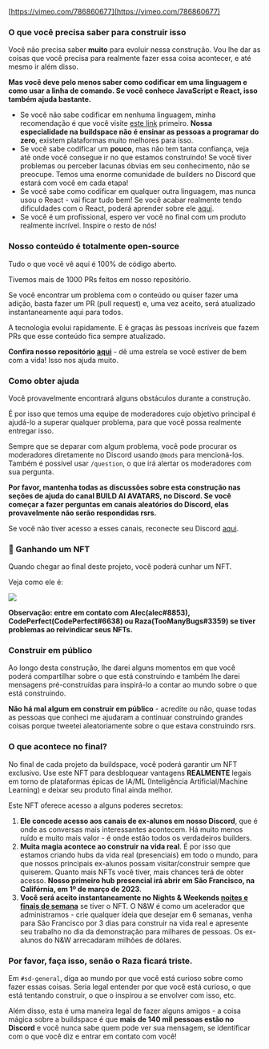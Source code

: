 [https://vimeo.com/786860677](https://vimeo.com/786860677)

### O que você precisa saber para construir isso

Você não precisa saber **muito** para evoluir nessa construção. Vou lhe dar as coisas que você precisa para realmente fazer essa coisa acontecer, e até mesmo ir além disso.

**Mas você deve pelo menos saber como codificar em uma linguagem e como usar a linha de comando. Se você conhece JavaScript e React, isso também ajuda bastante.**

- Se você não sabe codificar em nenhuma linguagem, minha recomendação é que você visite [este link](https://scrimba.com/learn/learnjavascript) primeiro. **Nossa especialidade na buildspace não é ensinar as pessoas a programar do zero**, existem plataformas muito melhores para isso.
- Se você sabe codificar um **pouco**, mas não tem tanta confiança, veja até onde você consegue ir no que estamos construindo! Se você tiver problemas ou perceber lacunas óbvias em seu conhecimento, não se preocupe. Temos uma enorme comunidade de builders no Discord que estará com você em cada etapa!
- Se você sabe como codificar em qualquer outra linguagem, mas nunca usou o React - vai ficar tudo bem! Se você acabar realmente tendo dificuldades com o React, poderá aprender sobre ele [aqui](https://scrimba.com/learn/learnreact).
- Se você é um profissional, espero ver você no final com um produto realmente incrível. Inspire o resto de nós!

### Nosso conteúdo é totalmente open-source

Tudo o que você vê aqui é 100% de código aberto.

Tivemos mais de 1000 PRs feitos em nosso repositório.

Se você encontrar um problema com o conteúdo ou quiser fazer uma adição, basta fazer um PR (pull request) e, uma vez aceito, será atualizado instantaneamente aqui para todos.

A tecnologia evolui rapidamente. E é graças às pessoas incríveis que fazem PRs que esse conteúdo fica sempre atualizado.

**Confira nosso repositório [aqui](https://github.com/buildspace/buildspace-projects)** - dê uma estrela se você estiver de bem com a vida! Isso nos ajuda muito.

### Como obter ajuda

Você provavelmente encontrará alguns obstáculos durante a construção.

É por isso que temos uma equipe de moderadores cujo objetivo principal é ajudá-lo a superar qualquer problema, para que você possa realmente entregar isso.

Sempre que se deparar com algum problema, você pode procurar os moderadores diretamente no Discord usando `@mods` para mencioná-los. Também é possível usar `/question`, o que irá alertar os moderadores com sua pergunta.

**Por favor, mantenha todas as discussões sobre esta construção nas seções de ajuda do canal BUILD AI AVATARS, no Discord. Se você começar a fazer perguntas em canais aleatórios do Discord, elas provavelmente não serão respondidas rsrs.**

Se você não tiver acesso a esses canais, reconecte seu Discord [aqui](https://buildspace.so/p/build-ai-avatars).

### 💎 Ganhando um NFT

Quando chegar ao final deste projeto, você poderá cunhar um NFT.

Veja como ele é:

<img src="https://gateway.ipfscdn.io/ipfs/Qmbin1wzGT1ubAmLZ6FWeXkE12fQJcS9zB1pG77T8Hs1RG/8.png" />

**Observação: entre em contato com Alec(alec#8853), CodePerfect(CodePerfect#6638) ou Raza(TooManyBugs#3359) se tiver problemas ao reivindicar seus NFTs.**

### Construir em público

Ao longo desta construção, lhe darei alguns momentos em que você poderá compartilhar sobre o que está construindo e também lhe darei mensagens pré-construídas para inspirá-lo a contar ao mundo sobre o que está construindo.

**Não há mal algum em construir em público** - acredite ou não, quase todas as pessoas que conheci me ajudaram a continuar construindo grandes coisas porque tweetei aleatoriamente sobre o que estava construindo rsrs.

### O que acontece no final?

No final de cada projeto da buildspace, você poderá garantir um NFT exclusivo. Use este NFT para desbloquear vantagens **REALMENTE** legais em torno de plataformas épicas de IA/ML (Inteligência Artificial/Machine Learning) e deixar seu produto final ainda melhor.

Este NFT oferece acesso a alguns poderes secretos:

1. **Ele concede acesso aos canais de ex-alunos em nosso Discord**, que é onde as conversas mais interessantes acontecem. Há muito menos ruído e muito mais valor - é onde estão todos os verdadeiros builders.
2. **Muita magia acontece ao construir na vida real**. É por isso que estamos criando hubs da vida real (presenciais) em todo o mundo, para que nossos principais ex-alunos possam visitar/construir sempre que quiserem. Quanto mais NFTs você tiver, mais chances terá de obter acesso. **Nosso primeiro hub presencial irá abrir em São Francisco, na Califórnia, em 1º de março de 2023**.
3. **Você será aceito instantaneamente no Nights & Weekends [noites e finais de semana](https://buildspace.so/nights-and-weekends)** se tiver o NFT. O N&W é como um acelerador que administramos - crie qualquer ideia que desejar em 6 semanas, venha para São Francisco por 3 dias para construir na vida real e apresente seu trabalho no dia da demonstração para milhares de pessoas. Os ex-alunos do N&W arrecadaram milhões de dólares.

### Por favor, faça isso, senão o Raza ficará triste.

Em `#sd-general`, diga ao mundo por que você está curioso sobre como fazer essas coisas. Seria legal entender por que você está curioso, o que está tentando construir, o que o inspirou a se envolver com isso, etc.

Além disso, esta é uma maneira legal de fazer alguns amigos - a coisa mágica sobre a buildspace é que **mais de 140 mil pessoas estão no Discord** e você nunca sabe quem pode ver sua mensagem, se identificar com o que você diz e entrar em contato com você!


